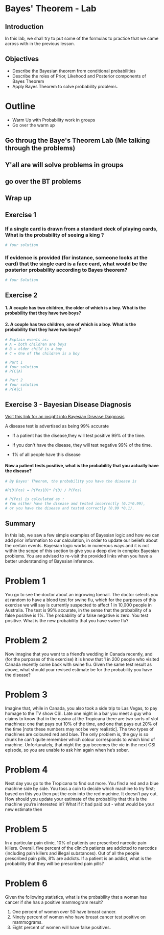 
# Bayes' Theorem - Lab

## Introduction

In this lab, we shall try to put some of the formulas to practice that we came across with in the previous lesson. 

## Objectives
* Describe the Bayesian theorem from conditional probabilities
* Describe the roles of Prior, Likehood and Posterior components of Bayes Theorem 
* Apply Bayes Theorem to solve probability problems.

# Outline
* Warm Up with Probability work in groups
* Go over the warm up
## Go throug the Baye's Theorem Lab (Me talking through the problems)
## Y'all are will solve problems in groups
## go over the BT problems
## Wrap up

## Exercise 1
### If a single card is drawn from a standard deck of playing cards, What is the probability of seeing a king ?


```python
# Your solution
```

### If evidence is provided (for instance, someone looks at the card) that the single card is a **face card**, what would be the posterior probability according to Bayes theorem?


```python
# Your Solution
```

## Exercise 2
#### 1. A couple has two children, the older of which is a boy. What is the probability that they have two boys?
#### 2. A couple has two children, one of which is a boy. What is the probability that they have two boys?


```python
# Explain events as:
# A = both children are boys
# B = older child is a boy 
# C = One of the children is a boy 
```


```python
# Part 1
# Your solution
# P(C|A)

```


```python
# Part 2 
# Your solution
# P(A|C)
```

## Exercise 3 - Bayesian Disease Diagnosis

[Visit this link for an insight into Bayesian Disease Daignosis](http://doingbayesiandataanalysis.blogspot.com/2013/01/bayesian-disease-diagnosis-with.html)



A disease test is advertised as being 99% accurate 

* If a patient has the disease,they  will test positive 99% of the time.

* If you don't have the disease, they will test negative 99% of the time. 

* 1% of all people have this disease 

#### Now a patient tests positive, what is the probability that you actually have the disease?


```python
# By Bayes' Theorem, the probability you have the disease is

#P(D|Pos) = P(Pos|D)* P(D) / P(Pos) 

# P(Pos) is calculated as :
# You either have the disease and tested incorrectly (0.1*0.99), 
# or you have the disease and tested correctly (0.99 *0.1). 

```

## Summary 

In this lab, we saw a few simple examples of Bayesian logic and how we can add prior information to our calculation, in order to update our beliefs about the certain events. Bayesian logic works in numerous ways and it is not within the scope of this section to give you a deep dive in complex Bayesian problems. You are advised to re-visit the provided links when you have a better understanding of Bayesian inference. 

# Problem 1
You go to see the doctor about an ingrowing toenail. The doctor selects you at random to have
a blood test for swine flu, which for the purposes of this exercise we will say is currently suspected
to affect 1 in 10,000 people in Australia. The test is 99% accurate, in the sense that the probability
of a false positive is 1%. The probability of a false negative is zero. You test positive. What is the
new probability that you have swine flu?

# Problem 2
Now imagine that you went to a friend’s wedding in Canada recently, and (for the purposes of this
exercise) it is know that 1 in 200 people who visited Canada recently come back with swine flu.
Given the same test result as above, what should your revised estimate be for the probability you
have the disease?

# Problem 3
Imagine that, while in Canada, you also took a side trip to Las Vegas, to pay homage to the
TV show CSI. Late one night in a bar you meet a guy who claims to know that in the casino at
the Tropicana there are two sorts of slot machines: one that pays out 10% of the time, and one
that pays out 20% of the time [note these numbers may not be very realistic]. The two types
of machines are coloured red and blue. The only problem is, the guy is so drunk he can’t quite
remember which colour corresponds to which kind of machine. Unfortunately, that night the guy
becomes the vic in the next CSI episode, so you are unable to ask him again when he’s sober.

# Problem 4
Next day you go to the Tropicana to find out more. You find a red and a blue machine side by side.
You toss a coin to decide which machine to try first; based on this you then put the coin into the
red machine. It doesn’t pay out. How should you update your estimate of the probability that this
is the machine you’re interested in? What if it had paid out - what would be your new estimate
then

# Problem 5
In a particular pain clinic, 10% of patients are prescribed narcotic pain killers. Overall, five percent of the clinic’s patients are addicted to narcotics (including pain killers and illegal substances). Out of all the people prescribed pain pills, 8% are addicts. If a patient is an addict, what is the probability that they will be prescribed pain pills?

# Problem 6
Given the following statistics, what is the probability that a woman has cancer if she has a positive mammogram result?

1. One percent of women over 50 have breast cancer.
2. Ninety percent of women who have breast cancer test positive on mammograms.
3. Eight percent of women will have false positives.
